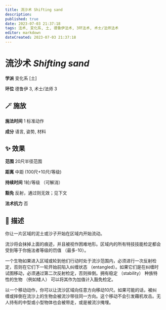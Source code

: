 ```yaml
---
title: 流沙术 Shifting sand
description: 
published: true
date: 2023-07-03 21:37:18
tags: 法术, 变化系, 土, 德鲁伊法术, 3环法术, 术士/法师法术
editor: markdown
dateCreated: 2023-07-03 21:37:18
---
```


# **流沙术** *Shifting sand*

**学派** 变化系 \[土\] 

**环位** 德鲁伊 3, 术士/法师 3

## 🪄 施放

**施法时间** 1 标准动作

**成分** 语言, 姿势, 材料

## ✨ 效果  

**范围** 20尺半径范围

**距离** 中距 (100尺+10尺/等级)  

**持续时间** 1轮/等级 （可解消） 

**豁免** 反射，通过则无效；见下文

**法术抗力** 否

## 📖 描述

你让一片区域的泥土或沙子开始在区域内开始流动。

流沙将会抹掉上面的痕迹，并且被视作困难地形。区域内的所有特技技能检定都会受到等于你施法者等级的罚值 （最多-10）。

一个生物如果进入区域或轮到他们行动时处于流沙范围内，必须进行一次反射检定，否则在它们下一轮开始前陷入纠缠状态 （entangled）。如果它们是在纠缠时试图移动，必须通过第二次反射检定，否则摔倒。拥有稳定 （stability） 种族特性的生物 （例如矮人） 可以将其作为加值计入豁免检定。

以一个移动动作，你可以让流沙区域向任意方向移动10尺。如果可能的话，被纠缠或摔倒在流沙上的生物会被流沙带往同一方向。这个移动不会引发藉机攻击。无人持有的中型或小型物体也会被带走，或是被流沙掩埋。
    